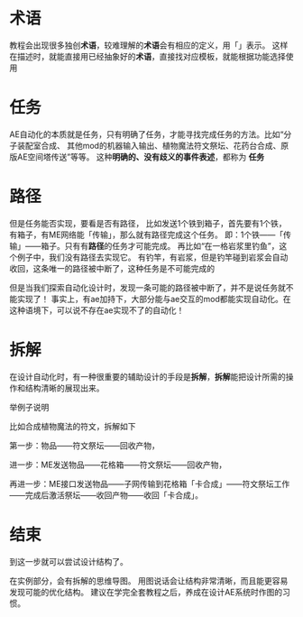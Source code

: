 # 术语
教程会出现很多独创**术语**，较难理解的**术语**会有相应的定义，用「」表示。
这样在描述时，就能直接用已经抽象好的**术语**，直接找对应模板，就能根据功能选择使用

# 任务
AE自动化的本质就是任务，只有明确了任务，才能寻找完成任务的方法。比如“分子装配室合成、
其他mod的机器输入输出、植物魔法符文祭坛、花药台合成、原版AE空间塔传送”等等。
这种**明确的、没有歧义的事件表述**，都称为  **任务**

# 路径
但是任务能否实现，要看是否有路径，
比如发送1个铁到箱子，首先要有1个铁，有箱子，有ME网络能「传输」，那么就有路径完成这个任务。
即：1个铁——「传输」——箱子。只有有**路径**的任务才可能完成。
再比如“在一格岩浆里钓鱼”，这个例子中，我们没有路径去实现它。
有钓竿，有岩浆，但是钓竿碰到岩浆会自动收回，这条唯一的路径被中断了，这种任务是不可能完成的

但是当我们探索自动化设计时，发现一条可能的路径被中断了，并不是说任务就不能实现了！
事实上，有ae加持下，大部分能与ae交互的mod都能实现自动化。在这种语境下，可以说不存在ae实现不了的自动化！

# 拆解
在设计自动化时，有一种很重要的辅助设计的手段是**拆解**，**拆解**能把设计所需的操作和结构清晰的展现出来。

举例子说明

比如合成植物魔法的符文，拆解如下

第一步：物品——符文祭坛——回收产物，

进一步：ME发送物品——花格箱——符文祭坛——回收产物，

再进一步：ME接口发送物品——子网传输到花格箱「卡合成」——符文祭坛工作——完成后激活祭坛——收回产物——收回「卡合成」。

# 结束
到这一步就可以尝试设计结构了。

在实例部分，会有拆解的思维导图。
用图说话会让结构非常清晰，而且能更容易发现可能的优化结构。
建议在学完全套教程之后，养成在设计AE系统时作图的习惯。
